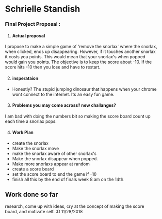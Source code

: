 # Schrielle Standish



### Final Project Proposal :

1. #### Actual proposal

  I propose to make a simple game of 'remove the snorlax' where the snorlax, when clicked, ends up disappearing. However, if it touches another snorlax it costs you points. This would mean that your snorlax's when popped would gain you points. The objective is to keep the score about -10. If the score hits -10 then you lose and have to restart.



2. #### insperataion


- Honestly? The stupid jumping dinosaur that happens when your chrome wont connect to the internet. Its an easy fun game.



3. #### Problems you may come across? new challanges?


I am bad with doing the numbers bit so making the score board count up each time a snorlax pops.

4. #### Work Plan

- create the snorlax
- Make the snorlax move
- make the snorlax aware of other snorlax's
- Make the snorlax disappear when popped.
- Make more snorlaxs appear at random
- create a score board
- set the score board to end the game if -10
- finish all this by the end of finals week 8 am on the 14th.

## Work done so far
research, come up with ideas, cry at the concept of making the score board, and motivate self. :D 11/28/2018
